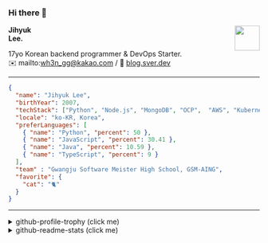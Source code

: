 ### Hi there 👋
<img src="https://github.githubassets.com/images/mona-loading-default.gif" width="50px" align="right">
</a>

**Jihyuk\
Lee.**

17yo Korean backend programmer & DevOps Starter.\
✉️ mailto:wh3n_gg@kakao.com
/ 
🔗 [blog.sver.dev](https://blog.sver.dev)

---

```json
{
  "name": "Jihyuk Lee",
  "birthYear": 2007,
  "techStack": ["Python", "Node.js", "MongoDB", "OCP",  "AWS", "Kubernetes"],
  "locale": "ko-KR, Korea",
  "preferLanguages": [
    { "name": "Python", "percent": 50 },
    { "name": "JavaScript", "percent": 30.41 },
    { "name": "Java", "percent": 10.59 },
    { "name": "TypeScript", "percent": 9 }
  ],
  "team" : "Gwangju Software Meister High School, GSM-AING",
  "favorite": {
    "cat": "🐈"
  }
}
```
---
<details>
  <summary>github-profile-trophy (click me)</summary>
  
![](https://github-profile-trophy.vercel.app/?username=withJihyuk&row=1&column=8&theme=nord)
  
</details>
<details>
  <summary>github-readme-stats (click me)</summary>
  
<!--START_SECTION:waka-->
![Code Time](http://img.shields.io/badge/Code%20Time-284%20hrs%2026%20mins-blue)

![Lines of code](https://img.shields.io/badge/%EC%A0%80%EB%8A%94%20%EC%97%AC%ED%83%9C%EA%B9%8C%EC%A7%80%20-260.2%20thousand%20%EC%A4%84%EC%9D%98%20%EC%BD%94%EB%93%9C%EB%A5%BC%20%EC%9E%91%EC%84%B1%ED%96%88%EC%96%B4%EC%9A%94.-blue)

**저는 저녁형 인간이에요. 🦉** 

```text
🌞 아침                     51 commits          ███░░░░░░░░░░░░░░░░░░░░░░   10.39 % 
🌆 낮　                     137 commits         ███████░░░░░░░░░░░░░░░░░░   27.90 % 
🌃 저녁                     232 commits         ████████████░░░░░░░░░░░░░   47.25 % 
🌙 밤　                     71 commits          ████░░░░░░░░░░░░░░░░░░░░░   14.46 % 
```


📊 **저는 이번주를 이렇게 시간을 보냈어요.** 

```text
🕑︎ Timezone: Asia/Seoul

💬 프로그래밍 언어들: 
Markdown                 2 hrs 6 mins        █████████░░░░░░░░░░░░░░░░   34.04 % 
Java                     2 hrs 5 mins        ████████░░░░░░░░░░░░░░░░░   33.71 % 
YAML                     1 hr 45 mins        ███████░░░░░░░░░░░░░░░░░░   28.40 % 
Docker                   11 mins             █░░░░░░░░░░░░░░░░░░░░░░░░   03.12 % 
Gradle                   1 min               ░░░░░░░░░░░░░░░░░░░░░░░░░   00.40 % 

🔥 에디터들: 
Intellijidea             4 hrs 5 mins        ████████████████░░░░░░░░░   65.96 % 
VS Code                  2 hrs 6 mins        █████████░░░░░░░░░░░░░░░░   34.04 % 

💻 운영 체제들: 
Windows                  6 hrs 12 mins       █████████████████████████   100.00 % 
```


 Last Updated on 02/04/2024 18:38:11 UTC
<!--END_SECTION:waka-->

</details>

</div>

